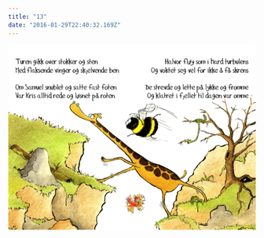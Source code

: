 ```yaml
---
title: "13"
date: "2016-01-29T22:40:32.169Z"
---
```

![Sjiraffen Samuel og Kolibrien Kris](./13_norsk.png)